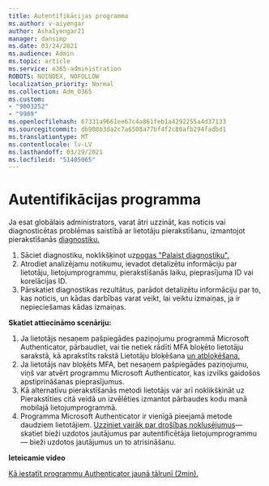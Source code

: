 ```yaml
---
title: Autentifikācijas programma
ms.author: v-aiyengar
author: AshaIyengar21
manager: dansimp
ms.date: 03/24/2021
ms.audience: Admin
ms.topic: article
ms.service: o365-administration
ROBOTS: NOINDEX, NOFOLLOW
localization_priority: Normal
ms.collection: Adm_O365
ms.custom:
- "9003252"
- "9909"
ms.openlocfilehash: 67331a9661ee67c4a861feb1a4292255a4d37133
ms.sourcegitcommit: db908b3da2c7a6508a77bf4f2c80afb294fadbd1
ms.translationtype: MT
ms.contentlocale: lv-LV
ms.lasthandoff: 03/29/2021
ms.locfileid: "51405065"
---
```

# <a name="authentication-app"></a>Autentifikācijas programma

Ja esat globālais administrators, varat ātri uzzināt, kas noticis vai diagnosticētas problēmas saistībā ar lietotāju pierakstīšanu, izmantojot pierakstīšanās [diagnostiku.](https://ms.portal.azure.com/microsoft.onmicrosoft.com?loginHint=shhada@microsoft.com#blade/Microsoft_AAD_IAM/ActiveDirectoryMenuBlade/diagnose/symptomId/ms_aad_dxp_signin_caDiagnoseAndSolveSummarySymptom)

1. Sāciet diagnostiku, noklikšķinot uz[pogas "Palaist diagnostiku".](https://portal.azure.com/#blade/Microsoft_AAD_IAM/ActiveDirectoryMenuBlade/diagnose/symptomId/ms_aad_dxp_signin_caDiagnoseAndSolveSummarySymptom) 
1. Atrodiet analizējamu notikumu, ievadot detalizētu informāciju par lietotāju, lietojumprogrammu, pierakstīšanās laiku, pieprasījuma ID vai korelācijas ID.
1. Pārskatiet diagnostikas rezultātus, parādot detalizētu informāciju par to, kas noticis, un kādas darbības varat veikt, lai veiktu izmaiņas, ja ir nepieciešamas kādas izmaiņas.

**Skatiet attiecināmo scenāriju:**

1. Ja lietotājs nesaņem pašpiegādes paziņojumu programmā Microsoft Authenticator, pārbaudiet, vai tie netiek rādīti MFA bloķēto lietotāju sarakstā, kā aprakstīts rakstā Lietotāju bloķēšana [un atbloķēšana.](https://portal.azure.com/#blade/Microsoft_AAD_IAM/ActiveDirectoryMenuBlade/diagnose/symptomId/ms_aad_dxp_signin_caDiagnoseAndSolveSummarySymptom)
1. Ja lietotājs nav bloķēts MFA, bet nesaņem pašpiegādes paziņojumu, viņš var atvērt programmu Microsoft Authenticator, kas izvilks gaidošos apstiprināšanas pieprasījumus.
1. Kā alternatīvu pierakstīšanās metodi lietotājs var arī noklikšķināt uz Pierakstīties citā veidā un izvēlēties izmantot pārbaudes kodu manā mobilajā lietojumprogrammā.
1. Programma Microsoft Authenticator ir vienīgā pieejamā metode daudziem lietotājiem. [Uzziniet vairāk par drošības noklusējumus](https://docs.microsoft.com/azure/active-directory/fundamentals/concept-fundamentals-security-defaults)— skatiet bieži uzdotos jautājumus par autentificētāja lietojumprogrammu — bieži uzdotos jautājumus un to atrisināšanu. [](https://docs.microsoft.com/azure/active-directory/user-help/user-help-auth-app-faq)
 
**Ieteicamie video**

[Kā iestatīt programmu Authenticator jaunā tālrunī (2min).](https://go.microsoft.com/fwlink/?linkid=2158163&clcid=0x409)
